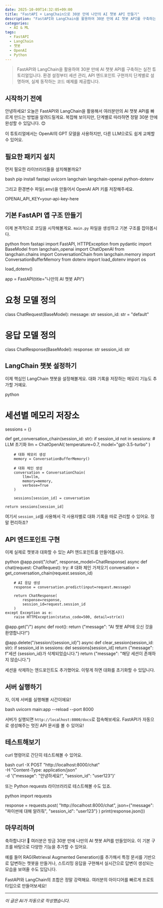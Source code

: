```yaml
---
date: 2025-10-09T14:32:05+09:00
title: "FastAPI + LangChain으로 30분 만에 나만의 AI 챗봇 API 만들기"
description: "FastAPI와 LangChain을 활용하여 30분 만에 AI 챗봇 API를 구축하는 실전 튜토리얼입니다. 환경 설정부터 세션 관리, API 엔드포인트 구현까지 단계별로 설명하며, 실제 동작하는 코드 예제를 제공합니다."
categories:
  - AI & ML
tags:
  - FastAPI
  - LangChain
  - 챗봇
  - OpenAI
  - Python
---
```


> FastAPI와 LangChain을 활용하여 30분 만에 AI 챗봇 API를 구축하는 실전 튜토리얼입니다. 환경 설정부터 세션 관리, API 엔드포인트 구현까지 단계별로 설명하며, 실제 동작하는 코드 예제를 제공합니다.


## 시작하기 전에

안녕하세요! 오늘은 FastAPI와 LangChain을 활용해서 여러분만의 AI 챗봇 API를 빠르게 만드는 방법을 알려드릴게요. 복잡해 보이지만, 단계별로 따라하면 정말 30분 안에 완성할 수 있답니다. 😊

이 튜토리얼에서는 OpenAI의 GPT 모델을 사용하지만, 다른 LLM으로도 쉽게 교체할 수 있어요.

## 필요한 패키지 설치

먼저 필요한 라이브러리들을 설치해볼까요?

bash
pip install fastapi uvicorn langchain langchain-openai python-dotenv


그리고 환경변수 파일(.env)을 만들어서 OpenAI API 키를 저장해주세요.


OPENAI_API_KEY=your-api-key-here


## 기본 FastAPI 앱 구조 만들기

이제 본격적으로 코딩을 시작해볼게요. `main.py` 파일을 생성하고 기본 구조를 잡아봅시다.

python
from fastapi import FastAPI, HTTPException
from pydantic import BaseModel
from langchain_openai import ChatOpenAI
from langchain.chains import ConversationChain
from langchain.memory import ConversationBufferMemory
from dotenv import load_dotenv
import os

load_dotenv()

app = FastAPI(title="나만의 AI 챗봇 API")

# 요청 모델 정의
class ChatRequest(BaseModel):
    message: str
    session_id: str = "default"

# 응답 모델 정의
class ChatResponse(BaseModel):
    response: str
    session_id: str


## LangChain 챗봇 설정하기

이제 핵심인 LangChain 챗봇을 설정해볼게요. 대화 기록을 저장하는 메모리 기능도 추가할 거예요.

python
# 세션별 메모리 저장소
sessions = {}

def get_conversation_chain(session_id: str):
    if session_id not in sessions:
        # LLM 초기화
        llm = ChatOpenAI(
            temperature=0.7,
            model="gpt-3.5-turbo"
        )
        
        # 대화 메모리 생성
        memory = ConversationBufferMemory()
        
        # 대화 체인 생성
        conversation = ConversationChain(
            llm=llm,
            memory=memory,
            verbose=True
        )
        
        sessions[session_id] = conversation
    
    return sessions[session_id]


여기서 `session_id`를 사용해서 각 사용자별로 대화 기록을 따로 관리할 수 있어요. 정말 편리하죠?

## API 엔드포인트 구현

이제 실제로 챗봇과 대화할 수 있는 API 엔드포인트를 만들어봅시다.

python
@app.post("/chat", response_model=ChatResponse)
async def chat(request: ChatRequest):
    try:
        # 대화 체인 가져오기
        conversation = get_conversation_chain(request.session_id)
        
        # AI 응답 생성
        response = conversation.predict(input=request.message)
        
        return ChatResponse(
            response=response,
            session_id=request.session_id
        )
    except Exception as e:
        raise HTTPException(status_code=500, detail=str(e))

@app.get("/")
async def root():
    return {"message": "AI 챗봇 API에 오신 것을 환영합니다!"}

@app.delete("/session/{session_id}")
async def clear_session(session_id: str):
    if session_id in sessions:
        del sessions[session_id]
        return {"message": f"세션 {session_id}가 삭제되었습니다."}
    return {"message": "해당 세션이 존재하지 않습니다."}


세션을 삭제하는 엔드포인트도 추가했어요. 이렇게 하면 대화를 초기화할 수 있답니다.

## 서버 실행하기

자, 이제 서버를 실행해볼 시간이에요!

bash
uvicorn main:app --reload --port 8000


서버가 실행되면 `http://localhost:8000/docs`로 접속해보세요. FastAPI가 자동으로 생성해주는 멋진 API 문서를 볼 수 있어요!

## 테스트해보기

curl 명령어로 간단히 테스트해볼 수 있어요.

bash
curl -X POST "http://localhost:8000/chat" \
  -H "Content-Type: application/json" \
  -d '{"message": "안녕하세요!", "session_id": "user123"}'


또는 Python requests 라이브러리로 테스트해볼 수도 있죠.

python
import requests

response = requests.post(
    "http://localhost:8000/chat",
    json={"message": "파이썬에 대해 알려줘", "session_id": "user123"}
)
print(response.json())


## 마무리하며

축하합니다! 🎉 여러분은 방금 30분 만에 나만의 AI 챗봇 API를 만들었어요. 이 기본 구조를 바탕으로 다양한 기능을 추가할 수 있어요.

예를 들어 RAG(Retrieval Augmented Generation)를 추가해서 특정 문서를 기반으로 답변하는 챗봇을 만들거나, 스트리밍 응답을 구현해서 실시간으로 답변이 생성되는 모습을 보여줄 수도 있답니다.

FastAPI와 LangChain의 조합은 정말 강력해요. 여러분의 아이디어를 빠르게 프로토타입으로 만들어보세요!

<!-- more -->

---

*이 글은 AI가 자동으로 작성했습니다.*

